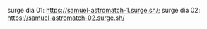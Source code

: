 surge dia 01: https://samuel-astromatch-1.surge.sh/;
surge dia 02: https://samuel-astromatch-02.surge.sh/